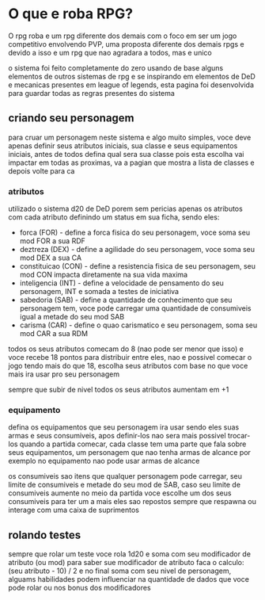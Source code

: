 # O que e roba RPG?

O rpg roba e um rpg diferente dos demais com o foco em ser um jogo competitivo envolvendo PVP, uma proposta diferente dos demais rpgs e devido a isso e um rpg que nao agradara a todos, mas e unico

o sistema foi feito completamente do zero usando de base alguns elementos de outros sistemas de rpg e se inspirando em elementos de DeD e mecanicas presentes em league of legends, esta pagina foi desenvolvida para guardar todas as regras presentes do sistema

## criando seu personagem

para cruar um personagem neste sistema e algo muito simples, voce deve apenas definir seus atributos iniciais, sua classe e seus equipamentos iniciais, antes de todos defina qual sera sua classe pois esta escolha vai impactar em todas as proximas, va a pagian que mostra a lista de classes e depois volte para ca

### atributos

utilizado o sistema d20 de DeD porem sem pericias apenas os atributos com cada atributo definindo um status em sua ficha, sendo eles:

- forca (FOR) - define a forca fisica do seu personagem, voce soma seu mod FOR a sua RDF
- deztreza (DEX) - define a agilidade do seu personagem, voce soma seu mod DEX a sua CA
- constituicao (CON) - define a resistencia fisica de seu personagem, seu mod CON impacta diretamente na sua vida maxima
- inteligencia (INT) - define a velocidade de pensamento do seu personagem, INT e somada a testes de iniciativa
- sabedoria (SAB) - define a quantidade de conhecimento que seu personagem tem, voce pode carregar uma quantidade de consumiveis igual a metade do seu mod SAB
- carisma (CAR) - define o quao carismatico e seu personagem, soma seu mod CAR a sua RDM

todos os seus atributos comecam do 8 (nao pode ser menor que isso) e voce recebe 18 pontos para distribuir entre eles, nao e possivel comecar o jogo tendo mais do que 18, escolha seus atributos com base no que voce mais ira usar pro seu personagem

sempre que subir de nivel todos os seus atributos aumentam em +1

### equipamento

defina os equipamentos que seu personagem ira usar sendo eles suas armas e seus consumiveis, apos definir-los nao sera mais possivel trocar-los quando a partida comecar, cada classe tem uma parte que fala sobre seus equipamentos, um personagem que nao tenha armas de alcance por exemplo no equipamento nao pode usar armas de alcance

os consumiveis sao itens que qualquer personagem pode carregar, seu limite de consumiveis e metade do seu mod de SAB, caso seu limite de consumiveis aumente no meio da partida voce escolhe um dos seus consumiveis para ter um a mais eles sao repostos sempre que respawna ou interage com uma caixa de suprimentos

## rolando testes

sempre que rolar um teste voce rola 1d20 e soma com seu modificador de atributo (ou mod) para saber sue modificador de atributo faca o calculo: (seu atributo - 10) / 2 e no final soma com seu nivel de personagem, alguams habilidades podem influenciar na quantidade de dados que voce pode rolar ou nos bonus dos modificadores